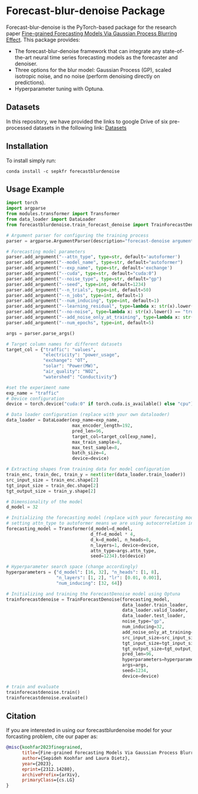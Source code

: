# Forecast-blur-denoise Package
Forecast-blur-denoise is the PyTorch-based package for the research paper [Fine-grained Forecasting Models Via Gaussian Process Blurring Effect](https://arxiv.org/pdf/2312.14280.pdf). This package provides:

- The forecast-blur-denoise framework that can integrate any state-of-the-art neural time series forecasting models as the forecaster and denoiser.
- Three options for the blur model: Gaussian Process (GP), scaled isotropic noise, and no noise (perform denoising directly on predictions).
- Hyperparameter tuning with Optuna.

## Datasets

In this repository, we have provided the links to google Drive of six pre-processed datasets in the following link: [Datasets](https://drive.google.com/drive/folders/1-uElnzmuCFA8aShs_O9Nlf1qyM-g90mm?usp=drive_link)

## Installation

To install simply run:

```commandline
conda install -c sepkfr forecastblurdenoise
```

## Usage Example
```python
import torch
import argparse
from modules.transformer import Transformer
from data_loader import DataLoader
from forecastblurdenoise.train_forecast_denoise import TrainForecastDenoise

# Argument parser for configuring the training process
parser = argparse.ArgumentParser(description="forecast-denoise argument parser")

# Forecasting model parameters
parser.add_argument("--attn_type", type=str, default='autoformer')
parser.add_argument("--model_name", type=str, default="autoformer")
parser.add_argument("--exp_name", type=str, default='exchange')
parser.add_argument("--cuda", type=str, default="cuda:0")
parser.add_argument("--noise_type", type=str, default="gp")
parser.add_argument("--seed", type=int, default=1234)
parser.add_argument("--n_trials", type=int, default=50)
parser.add_argument("--n_jobs", type=int, default=1)
parser.add_argument("--num_inducing", type=int, default=1)
parser.add_argument("--learning_residual", type=lambda x: str(x).lower() == "true", default="False")
parser.add_argument("--no-noise", type=lambda x: str(x).lower() == "true", default="False")
parser.add_argument("--add_noise_only_at_training", type=lambda x: str(x).lower() == "true", default="False")
parser.add_argument("--num_epochs", type=int, default=5)

args = parser.parse_args()

# Target column names for different datasets
target_col = {"traffic": "values",
              "electricity": "power_usage",
              "exchange": "OT",
              "solar": "Power(MW)",
              "air_quality": "NO2",
              "watershed": "Conductivity"}

#set the experiment name 
exp_name = "traffic"
# Device configuration
device = torch.device("cuda:0" if torch.cuda.is_available() else "cpu")

# Data loader configuration (replace with your own dataloader)
data_loader = DataLoader(exp_name=exp_name,
                         max_encoder_length=192,
                         pred_len=96,
                         target_col=target_col[exp_name],
                         max_train_sample=8,
                         max_test_sample=8,
                         batch_size=4,
                         device=device)

# Extracting shapes from training data for model configuration
train_enc, train_dec, train_y = next(iter(data_loader.train_loader))
src_input_size = train_enc.shape[2]
tgt_input_size = train_dec.shape[2]
tgt_output_size = train_y.shape[2]

# Dimensionality of the model
d_model = 32

# Initializing the forecasting model (replace with your forecasting model)
# setting attn_type to autoformer means we are using autocorrelation in Autoformer model
forecasting_model = Transformer(d_model=d_model,
                                d_ff=d_model * 4,
                                d_k=d_model, n_heads=8,
                                n_layers=1, device=device,
                                attn_type=args.attn_type,
                                seed=1234).to(device)

# Hyperparameter search space (change accordingly)
hyperparameters = {"d_model": [16, 32], "n_heads": [1, 8],
                   "n_layers": [1, 2], "lr": [0.01, 0.001],
                   "num_inducing": [32, 64]}

# Initializing and training the ForecastDenoise model using Optuna
trainforecastdenoise = TrainForecastDenoise(forecasting_model,
                                            data_loader.train_loader,
                                            data_loader.valid_loader,
                                            data_loader.test_loader,
                                            noise_type="gp",
                                            num_inducing=32,
                                            add_noise_only_at_training=False,
                                            src_input_size=src_input_size,
                                            tgt_input_size=tgt_input_size,
                                            tgt_output_size=tgt_output_size,
                                            pred_len=96,
                                            hyperparameters=hyperparameters,
                                            args=args,
                                            seed=1234,
                                            device=device)

# train and evaluate
trainforecastdenoise.train()
trainforecastdenoise.evaluate()
```

## Citation

If you are interested in using our forecastblurdenoise model for your forcasting problem, cite our paper as:

```bibtex
@misc{koohfar2023finegrained,
      title={Fine-grained Forecasting Models Via Gaussian Process Blurring Effect}, 
      author={Sepideh Koohfar and Laura Dietz},
      year={2023},
      eprint={2312.14280},
      archivePrefix={arXiv},
      primaryClass={cs.LG}
}
```


